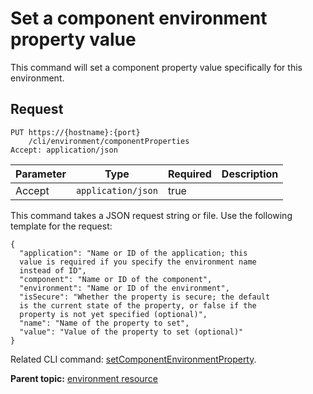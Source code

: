 # Set a component environment property value

This command will set a component property value specifically for this environment.

## Request

```
PUT https://{hostname}:{port}
    /cli/environment/componentProperties
Accept: application/json

```

|Parameter|Type|Required|Description|
|---------|----|--------|-----------|
|Accept|`application/json`|true| |

This command takes a JSON request string or file. Use the following template for the request:

```
{
  "application": "Name or ID of the application; this 
  value is required if you specify the environment name 
  instead of ID",
  "component": "Name or ID of the component",
  "environment": "Name or ID of the environment",
  "isSecure": "Whether the property is secure; the default 
  is the current state of the property, or false if the 
  property is not yet specified (optional)",
  "name": "Name of the property to set",
  "value": "Value of the property to set (optional)"
}

```

Related CLI command: [setComponentEnvironmentProperty](udclient_setcomponentenvironmentproperty.md).

**Parent topic:** [environment resource](../../com.ibm.udeploy.api.doc/topics/rest_cli_environment.md)

